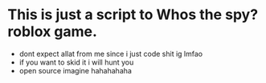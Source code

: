 # This is just a script to Whos the spy? roblox game. 
- dont expect allat from me since i just code shit ig lmfao
- if you want to skid it i will hunt you
- open source imagine hahahahaha
